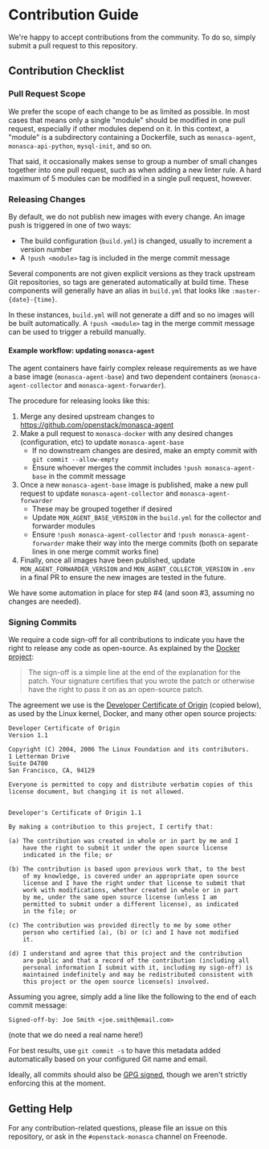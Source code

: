 # Contribution Guide

We're happy to accept contributions from the community. To do so, simply submit
a pull request to this repository.

## Contribution Checklist

### Pull Request Scope

We prefer the scope of each change to be as limited as possible. In most cases
that means only a single "module" should be modified in one pull request,
especially if other modules depend on it. In this context, a "module" is a
subdirectory containing a Dockerfile, such as `monasca-agent`,
`monasca-api-python`, `mysql-init`, and so on.

That said, it occasionally makes sense to group a number of small changes
together into one pull request, such as when adding a new linter rule. A hard
maximum of 5 modules can be modified in a single pull request, however.

### Releasing Changes

By default, we do not publish new images with every change. An image push is
triggered in one of two ways:

 * The build configuration (`build.yml`) is changed, usually to increment a
   version number
 * A `!push <module>` tag is included in the merge commit message

Several components are not given explicit versions as they track upstream Git
repositories, so tags are generated automatically at build time. These
components will generally have an alias in `build.yml` that looks like
`:master-{date}-{time}`.

In these instances, `build.yml` will not generate a diff and so no images will
be built automatically. A `!push <module>` tag in the merge commit message can
be used to trigger a rebuild manually.

#### Example workflow: updating `monasca-agent`

The agent containers have fairly complex release requirements as we have a
base image (`monasca-agent-base`) and two dependent containers
(`monasca-agent-collector` and `monasca-agent-forwarder`).

The procedure for releasing looks like this:

 1. Merge any desired upstream changes to
    https://github.com/openstack/monasca-agent
 2. Make a pull request to `monasca-docker` with any desired changes
    (configuration, etc) to update `monasca-agent-base`
    * If no downstream changes are desired, make an empty commit with
      `git commit --allow-empty`
    * Ensure whoever merges the commit includes `!push monasca-agent-base` in
      the commit message
 3. Once a new `monasca-agent-base` image is published, make a new pull request
    to update `monasca-agent-collector` and `monasca-agent-forwarder`
    * These may be grouped together if desired
    * Update `MON_AGENT_BASE_VERSION` in the `build.yml` for the collector and
      forwarder modules
    * Ensure `!push monasca-agent-collector` and `!push monasca-agent-forwarder`
      make their way into the merge commits (both on separate lines in one
      merge commit works fine)
 4. Finally, once all images have been published, update
    `MON_AGENT_FORWARDER_VERSION` and `MON_AGENT_COLLECTOR_VERSION` in `.env`
    in a final PR to ensure the new images are tested in the future.

We have some automation in place for step #4 (and soon #3, assuming no changes
are needed).

### Signing Commits

We require a code sign-off for all contributions to indicate you have the right
to release any code as open-source. As explained by the [Docker project][1]:

> The sign-off is a simple line at the end of the explanation for the patch.
> Your signature certifies that you wrote the patch or otherwise have the right
> to pass it on as an open-source patch.

The agreement we use is the [Developer Certificate of Origin][1] (copied below),
as used by the Linux kernel, Docker, and many other open source projects:

```
Developer Certificate of Origin
Version 1.1

Copyright (C) 2004, 2006 The Linux Foundation and its contributors.
1 Letterman Drive
Suite D4700
San Francisco, CA, 94129

Everyone is permitted to copy and distribute verbatim copies of this
license document, but changing it is not allowed.


Developer's Certificate of Origin 1.1

By making a contribution to this project, I certify that:

(a) The contribution was created in whole or in part by me and I
    have the right to submit it under the open source license
    indicated in the file; or

(b) The contribution is based upon previous work that, to the best
    of my knowledge, is covered under an appropriate open source
    license and I have the right under that license to submit that
    work with modifications, whether created in whole or in part
    by me, under the same open source license (unless I am
    permitted to submit under a different license), as indicated
    in the file; or

(c) The contribution was provided directly to me by some other
    person who certified (a), (b) or (c) and I have not modified
    it.

(d) I understand and agree that this project and the contribution
    are public and that a record of the contribution (including all
    personal information I submit with it, including my sign-off) is
    maintained indefinitely and may be redistributed consistent with
    this project or the open source license(s) involved.

```

Assuming you agree, simply add a line like the following to the end of each
commit message:

```
Signed-off-by: Joe Smith <joe.smith@email.com>
```

(note that we do need a real name here!)

For best results, use `git commit -s` to have this metadata added automatically
based on your configured Git name and email.

Ideally, all commits should also be [GPG signed][2], though we aren't strictly
enforcing this at the moment.

## Getting Help

For any contribution-related questions, please file an issue on this repository,
or ask in the `#openstack-monasca` channel on Freenode.

[1]: https://developercertificate.org/
[2]: https://help.github.com/articles/signing-commits-using-gpg/
